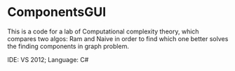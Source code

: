 # ComponentsGUI

This is a code for a lab of Computational complexity theory, which compares two algos:
Ram and Naive in order to find which one better solves the finding components in graph problem.

IDE: VS 2012;
Language: C#
